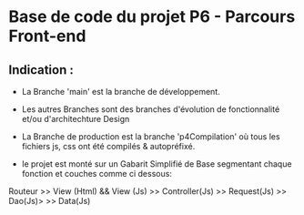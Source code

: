 # Base de code du projet P6 - Parcours Front-end

## Indication :

- La Branche 'main' est la branche de développement.

- Les autres Branches sont des branches d'évolution de fonctionnalité et/ou d'architechture Design

- La Branche de production est la branche 'p4Compilation' où tous les fichiers js, css ont été compilés & autopréfixé.

- le projet est monté sur un Gabarit Simplifié de Base segmentant chaque fonction et couches comme ci dessous:

Routeur >> View (Html)  && View (Js) >> Controller(Js) >> Request(Js) >> Dao(Js)> >> Data(Js) 

